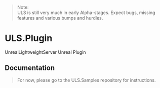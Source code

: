 > Note:  
> ULS is still very much in early Alpha-stages. Expect bugs, missing features and various bumps and hurdles.

# ULS.Plugin
UnrealLightweightServer Unreal Plugin

## Documentation

> For now, please go to the ULS.Samples repository for instructions.
